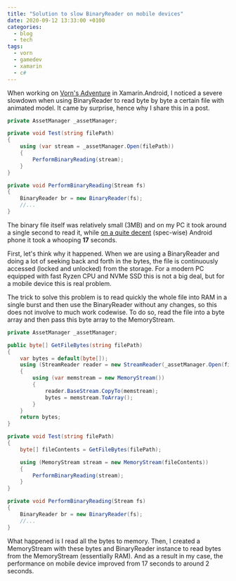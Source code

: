 ```yaml
---
title: "Solution to slow BinaryReader on mobile devices"
date: 2020-09-12 13:33:00 +0100
categories:
  - blog
  - tech
tags:
  - vorn
  - gamedev
  - xamarin
  - c#
---
```


When working on [Vorn's Adventure](https://play.google.com/store/apps/details?id=com.konradzaba.VornsAdventure) in Xamarin.Android, I noticed a severe slowdown when using BinaryReader to read byte by byte a certain file with animated model. It came by surprise, hence why I share this in a post.

```c#
private AssetManager _assetManager;

private void Test(string filePath)
{
	using (var stream = _assetManager.Open(filePath))
	{
		PerformBinaryReading(stream);
	}
}

private void PerformBinaryReading(Stream fs)
{
	BinaryReader br = new BinaryReader(fs);
	//...
}
```

The binary file itself was relatively small (3MB) and on my PC it took around a single second to read it, while [on a quite decent](https://www.gsmarena.com/sony_xperia_xa1-8596.php) (spec-wise) Android phone it took a whooping **17** seconds.

First, let's think why it happened. When we are using a BinaryReader and doing a lot of seeking back and forth in the bytes, the file is continuously accessed (locked and unlocked) from the storage. For a modern PC equipped with fast Ryzen CPU and NVMe SSD this is not a big deal, but for a mobile device this is real problem.

The trick to solve this problem is to read quickly the whole file into RAM in a single burst and then use the BinaryReader without any changes, so this does not involve to much work codewise.  To do so, read the file into a byte array and then pass this byte array to the MemoryStream.

```c#
private AssetManager _assetManager;

public byte[] GetFileBytes(string filePath)
{
	var bytes = default(byte[]);
	using (StreamReader reader = new StreamReader(_assetManager.Open(filePath)))
	{
		using (var memstream = new MemoryStream())
		{
			reader.BaseStream.CopyTo(memstream);
			bytes = memstream.ToArray();
		}
	}
	return bytes;
}

private void Test(string filePath)
{
	byte[] fileContents = GetFileBytes(filePath);

	using (MemoryStream stream = new MemoryStream(fileContents))
	{
		PerformBinaryReading(stream);
	}
}

private void PerformBinaryReading(Stream fs)
{
	BinaryReader br = new BinaryReader(fs);
	//...
}
```
What happened is I read all the bytes to memory. Then, I created a MemoryStream with these bytes and BinaryReader instance to read bytes from the MemoryStream (essentially RAM).
And as a result in my case, the performance on mobile device improved from 17 seconds to around 2 seconds.